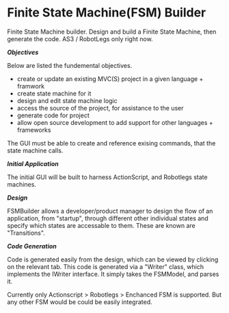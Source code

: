 Finite State Machine(FSM) Builder
=================================

Finite State Machine builder. Design and build a Finite State Machine, then generate the code. AS3 / RobotLegs only right now.


***Objectives***

Below are listed the fundemental objectives.

- create or update an existing MVC(S) project in a given language + framwork
- create state machine for it
- design and edit state machine logic
- access the source of the project, for assistance to the user
- generate code for project
- allow open source development to add support for other languages + frameworks

The GUI must be able to create and reference exising commands, that the state machine calls.

***Initial Application***

The initial GUI will be built to harness ActionScript, and Robotlegs state machines.


***Design***


FSMBuilder allows a developer/product manager to design the flow of an application, from "startup", through different other individual states and specify which states are accessable to them. These are known are "Transitions".

***Code Generation***

Code is generated easily from the design, which can be viewed by clicking on the relevant tab. This code is generated via a "Writer" class, which implements the IWriter interface. It simply takes the FSMModel, and parses it.

Currently only Actionscript > Robotlegs > Enchanced FSM is supported. But any other FSM would be could be easily integrated.

